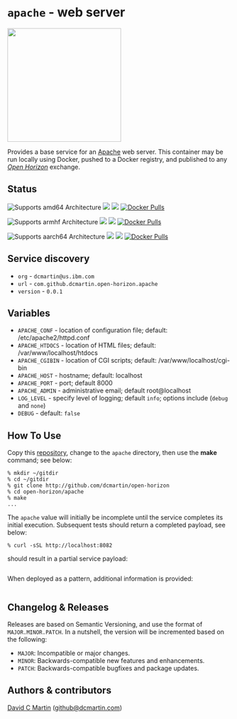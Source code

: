 # `apache` - web server

<img src="https://www.apache.org/foundation/press/kit/asf_logo_url.png" width="256"> 

Provides a base service for an [Apache](https://httpd.apache.org/) web server.  This container may be run locally using Docker, pushed to a Docker registry, and published to any [_Open Horizon_][open-horizon] exchange.

## Status

![Supports amd64 Architecture][amd64-shield]
[![](https://images.microbadger.com/badges/image/dcmartin/amd64_com.github.dcmartin.open-horizon.apache.svg)](https://microbadger.com/images/dcmartin/amd64_com.github.dcmartin.open-horizon.apache "Get your own image badge on microbadger.com")
[![](https://images.microbadger.com/badges/version/dcmartin/amd64_com.github.dcmartin.open-horizon.apache.svg)](https://microbadger.com/images/dcmartin/amd64_com.github.dcmartin.open-horizon.apache "Get your own version badge on microbadger.com")
[![Docker Pulls][pulls-amd64]][docker-amd64]

[docker-amd64]: https://hub.docker.com/r/dcmartin/amd64_com.github.dcmartin.open-horizon.apache
[pulls-amd64]: https://img.shields.io/docker/pulls/dcmartin/amd64_com.github.dcmartin.open-horizon.apache.svg

![Supports armhf Architecture][arm-shield]
[![](https://images.microbadger.com/badges/image/dcmartin/arm_com.github.dcmartin.open-horizon.apache.svg)](https://microbadger.com/images/dcmartin/arm_com.github.dcmartin.open-horizon.apache "Get your own image badge on microbadger.com")
[![](https://images.microbadger.com/badges/version/dcmartin/arm_com.github.dcmartin.open-horizon.apache.svg)](https://microbadger.com/images/dcmartin/arm_com.github.dcmartin.open-horizon.apache "Get your own version badge on microbadger.com")
[![Docker Pulls][pulls-arm]][docker-arm]

[docker-arm]: https://hub.docker.com/r/dcmartin/arm_com.github.dcmartin.open-horizon.apache
[pulls-arm]: https://img.shields.io/docker/pulls/dcmartin/arm_com.github.dcmartin.open-horizon.apache.svg

![Supports aarch64 Architecture][arm64-shield]
[![](https://images.microbadger.com/badges/image/dcmartin/arm64_com.github.dcmartin.open-horizon.apache.svg)](https://microbadger.com/images/dcmartin/arm64_com.github.dcmartin.open-horizon.apache "Get your own image badge on microbadger.com")
[![](https://images.microbadger.com/badges/version/dcmartin/arm64_com.github.dcmartin.open-horizon.apache.svg)](https://microbadger.com/images/dcmartin/arm64_com.github.dcmartin.open-horizon.apache "Get your own version badge on microbadger.com")
[![Docker Pulls][pulls-arm64]][docker-arm64]

[docker-arm64]: https://hub.docker.com/r/dcmartin/arm64_com.github.dcmartin.open-horizon.apache
[pulls-arm64]: https://img.shields.io/docker/pulls/dcmartin/arm64_com.github.dcmartin.open-horizon.apache.svg

[arm64-shield]: https://img.shields.io/badge/aarch64-yes-green.svg
[amd64-shield]: https://img.shields.io/badge/amd64-yes-green.svg
[arm-shield]: https://img.shields.io/badge/armhf-yes-green.svg

## Service discovery
+ `org` - `dcmartin@us.ibm.com`
+ `url` - `com.github.dcmartin.open-horizon.apache`
+ `version` - `0.0.1`

## Variables
+ `APACHE_CONF` - location of configuration file; default: /etc/apache2/httpd.conf
+ `APACHE_HTDOCS` - location of HTML files; default: /var/www/localhost/htdocs
+ `APACHE_CGIBIN` - location of CGI scripts; default: /var/www/localhost/cgi-bin
+ `APACHE_HOST` - hostname; default: localhost
+ `APACHE_PORT` - port; default 8000
+ `APACHE_ADMIN` - administrative email; default root@localhost
+ `LOG_LEVEL` - specify level of logging; default `info`; options include (`debug` and `none`)
+ `DEBUG` - default: `false`

## How To Use
Copy this [repository][repository], change to the `apache` directory, then use the **make** command; see below:

```
% mkdir ~/gitdir
% cd ~/gitdir
% git clone http://github.com/dcmartin/open-horizon
% cd open-horizon/apache
% make
...
```

The `apache` value will initially be incomplete until the service completes its initial execution.  Subsequent tests should return a completed payload, see below:

```
% curl -sSL http://localhost:8082
```

should result in a partial service payload:

```
```

When deployed as a pattern, additional information is provided:

```
```

## Changelog & Releases

Releases are based on Semantic Versioning, and use the format
of ``MAJOR.MINOR.PATCH``. In a nutshell, the version will be incremented
based on the following:

- ``MAJOR``: Incompatible or major changes.
- ``MINOR``: Backwards-compatible new features and enhancements.
- ``PATCH``: Backwards-compatible bugfixes and package updates.

## Authors & contributors

[David C Martin][dcmartin] (github@dcmartin.com)

[userinput]: https://github.com/dcmartin/open-horizon/blob/master/apache/userinput.json
[service-json]: https://github.com/dcmartin/open-horizon/blob/master/apache/service.json
[build-json]: https://github.com/dcmartin/open-horizon/blob/master/apache/build.json
[dockerfile]: https://github.com/dcmartin/open-horizon/blob/master/apache/Dockerfile


[dcmartin]: https://github.com/dcmartin
[edge-fabric]: https://console.test.cloud.ibm.com/docs/services/edge-fabric/getting-started.html
[edge-install]: https://console.test.cloud.ibm.com/docs/services/edge-fabric/adding-devices.html
[edge-slack]: https://ibm-appsci.slack.com/messages/edge-fabric-users/
[ibm-apikeys]: https://console.bluemix.net/iam/#/apikeys
[ibm-registration]: https://console.bluemix.net/registration/
[issue]: https://github.com/dcmartin/open-horizon/issues
[macos-install]: http://pkg.bluehorizon.network/macos
[open-horizon]: http://github.com/open-horizon/
[repository]: https://github.com/dcmartin/open-horizon
[setup]: https://github.com/dcmartin/open-horizon/blob/master/setup/README.md
